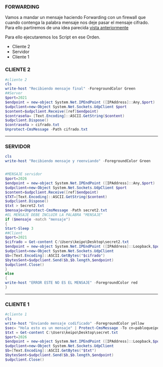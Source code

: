 ### FORWARDING

Vamos a mandar un mensaje haciendo Forwarding con un firewall que cuando contenga la palabra mensaje nos deje pasar el mensaje cifrado.
Para ello partiremos de una idea parecida [vista anteriormente](https://github.com/PabloQueipo/SAD/blob/main/2021_01_22.md)


Para ello ejecutaremos los Script en ese Orden.

- Cliente 2
- Servidor
- Cliente 1

### CLIENTE 2

```powershell
#cliente 2
cls
write-host "Recibiendo mensaje final" -ForegroundColor Green
##Server
$port=2021
$endpoint = new-object System.Net.IPEndPoint ([IPAddress]::Any,$port)
$udpclient=new-Object System.Net.Sockets.UdpClient $port
$content=$udpclient.Receive([ref]$endpoint)
$contraseña= [Text.Encoding]::ASCII.GetString($content)
$udpclient.Dispose()
$contraseña > cifrado.txt
Unprotect-CmsMessage -Path cifrado.txt
```
---------------------------------

### SERVIDOR

```powershell
cls
write-host "Recibiendo mensaje y reenviando" -ForegroundColor Green


#MENSAJE servidor
$port=2026
$endpoint = new-object System.Net.IPEndPoint ([IPAddress]::Any,$port)
$udpclient=new-Object System.Net.Sockets.UdpClient $port
$content=$udpclient.Receive([ref]$endpoint)
$TXT=[Text.Encoding]::ASCII.GetString($content)
$udpclient.Dispose()
$txt > Secret2.txt
$mensaje=Unprotect-CmsMessage -Path secret2.txt
#EL MENSAJE DEBE INCLUIR LA PALABRA "MENSAJE"
if ($mensaje -match "mensaje")
{
Start-Sleep 3
##Client
$port=2021
$cifrado = Get-content C:\Users\keipo\Desktop\secret2.txt
$endpoint = new-object System.Net.IPEndPoint ([IPAddress]::Loopback,$port)
$udpclient=new-Object System.Net.Sockets.UdpClient
$b=[Text.Encoding]::ASCII.GetBytes("$cifrado")
$bytesSent=$udpclient.Send($b,$b.length,$endpoint)
$udpclient.Close()
}
else
{
write-host "ERROR ESTE NO ES EL MENSAJE" -ForegroundColor red
}
```
-----------------------

### CLIENTE 1

```powershell
#cliente 1
cls
write-host "Enviando mensaje codificado" -ForegroundColor yellow
$sec= "Hola esto es un mensaje" | Protect-CmsMessage -To cn=pabloqueipo -OutFile secret.txt
$txt = Get-content C:\Users\keipo\Desktop\secret.txt
$port=2026
$endpoint = new-object System.Net.IPEndPoint ([IPAddress]::Loopback,$port)
$udpclient=new-Object System.Net.Sockets.UdpClient
$b=[Text.Encoding]::ASCII.GetBytes("$txt")
$bytesSent=$udpclient.Send($b,$b.length,$endpoint)
$udpclient.Close()
```


